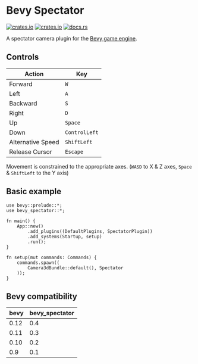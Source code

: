 # Bevy Spectator

[![crates.io](https://img.shields.io/crates/v/bevy_spectator)](https://crates.io/crates/bevy_spectator)
[![crates.io](https://img.shields.io/crates/d/bevy_spectator)](https://crates.io/crates/bevy_spectator)
[![docs.rs](https://docs.rs/bevy_spectator/badge.svg)](https://docs.rs/bevy_spectator)

A spectator camera plugin for the [Bevy game engine](https://bevyengine.org/).

## Controls

| Action            | Key           |
|-------------------|---------------|
| Forward           | `W`           |
| Left              | `A`           |
| Backward          | `S`           |
| Right             | `D`           |
| Up                | `Space`       |
| Down              | `ControlLeft` |
| Alternative Speed | `ShiftLeft`   |
| Release Cursor    | `Escape`      |

Movement is constrained to the appropriate axes. (`WASD` to X & Z axes, `Space` & `ShiftLeft` to the Y axis)

## Basic example

```rust,no_run
use bevy::prelude::*;
use bevy_spectator::*;

fn main() {
    App::new()
        .add_plugins((DefaultPlugins, SpectatorPlugin))
        .add_systems(Startup, setup)
        .run();
}

fn setup(mut commands: Commands) {
    commands.spawn((
        Camera3dBundle::default(), Spectator
    ));
}
```

## Bevy compatibility

| bevy | bevy_spectator |
|------|----------------|
| 0.12 | 0.4            |
| 0.11 | 0.3            |
| 0.10 | 0.2            |
| 0.9  | 0.1            |
